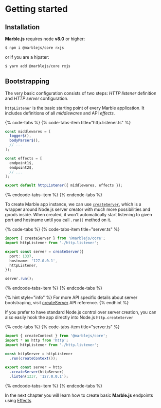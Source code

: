 # Getting started

## Installation

**Marble.js** requires node **v8.0** or higher:

```bash
$ npm i @marblejs/core rxjs
```

or if you are a hipster:

```bash
$ yarn add @marblejs/core rxjs
```

## Bootstrapping

The very basic configuration consists of two steps: _HTTP listener_ definition and _HTTP server_ configuration.

`httpListener` is the basic starting point of every Marble application. It includes definitions of all _middlewares_ and API _effects_.

{% code-tabs %}
{% code-tabs-item title="http.listener.ts" %}
```typescript
const middlewares = [
  logger$(),
  bodyParser$(),
  // ...
];

const effects = [
  endpoint1$,
  endpoint2$,
  // ...
];

export default httpListener({ middlewares, effects });
```
{% endcode-tabs-item %}
{% endcode-tabs %}

To create Marble app instance, we can use [`createServer`](../api-reference/core/createserver.md), which is a wrapper around Node.js server creator with much more possibilities and goods inside. When created, it won't automatically start listening to given port and hostname until you call `.run()` method on it.

{% code-tabs %}
{% code-tabs-item title="server.ts" %}
```typescript
import { createServer } from '@marblejs/core';
import httpListener from './http.listener';

export const server = createServer({
  port: 1337,
  hostname: '127.0.0.1',
  httpListener,
});

server.run();
```
{% endcode-tabs-item %}
{% endcode-tabs %}

{% hint style="info" %}
For more API specific details about server bootstraping, visit [createServer](../api-reference/core/createserver.md) API reference.
{% endhint %}

If you prefer to have standard Node.js control over server creation, you can also easily hook the app directly into Node.js `http.createServer`

{% code-tabs %}
{% code-tabs-item title="server.ts" %}
```typescript
import { createContext } from '@marblejs/core';
import * as http from 'http';
import httpListener from './http.listener';

const httpServer = httpListener
  .run(createContext());
  
export const server = http
  .createServer(httpServer)
  .listen(1337, '127.0.0.1');
```
{% endcode-tabs-item %}
{% endcode-tabs %}

In the next chapter you will learn how to create basic **Marble.js** endpoints using [Effects](effects.md).

